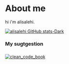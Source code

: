 # About me

 hi i'm alisalehi.

[![alisalehi GitHub stats-Dark](https://github-readme-stats.vercel.app/api?username=alisalehi1380&show_icons=true&theme=dark#gh-dark-mode-only)](https://github.com/alisalehi1380)

<h3 style=" border-bottom: 1px solid var(--borderColor-muted, var(--color-border-muted)); padding-bottom: .45em; line-height: 1.25;"> My sugtgestion </h3>

[![clean_code_book](https://github-readme-stats.vercel.app/api/pin/?username=alisalehi1380&repo=clean-code-book&title_color=fff&icon_color=79ff97&text_color=9f9f9f&bg_color=151515)](https://github.com/alisalehi1380/clean-code-book)
